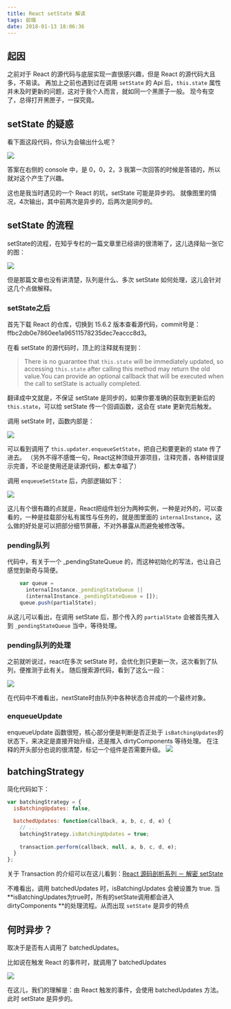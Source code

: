 ```yaml
---
title: React setState 解读
tags: 前端
date: 2018-01-13 18:06:36
---
```


## 起因

之前对于 React 的源代码与底层实现一直很感兴趣，但是 React 的源代码大且多，不易读。
再加上之前也遇到过在调用 `setState` 的 Api 后，`this.state` 属性并未及时更新的问题，这对于我个人而言，就如同一个黑匣子一般。
现今有空了，总得打开黑匣子，一探究竟。

## setState 的疑惑

看下面这段代码，你认为会输出什么呢？

![](http://7xoxxe.com1.z0.glb.clouddn.com/2018-01-13-101408.png)

答案在右侧的 console 中，是 0，0，2，3
我第一次回答的时候是答错的，所以就对这个产生了兴趣。

这也是我当时遇见的一个 React 的坑，setState 可能是异步的。
就像图里的情况，4次输出，其中前两次是异步的，后两次是同步的。

## setState 的流程

setState的流程，在知乎专栏的一篇文章里已经讲的很清晰了，这儿选择贴一张它的图：

![](http://7xoxxe.com1.z0.glb.clouddn.com/2018-01-13-102343.jpg)

但是那篇文章也没有讲清楚，队列是什么、多次 setState 如何处理，这儿会针对这几个点做解释。

### setState之后

首先下载 React 的仓库，切换到 15.6.2 版本查看源代码，commit号是：ffbc2db0e7860ee1a96511578235dec7eaccc8d3。

在看 setState 的源代码时，顶上的注释就有提到：

> There is no guarantee that `this.state` will be immediately updated, so
 accessing `this.state` after calling this method may return the old value.You can provide an optional callback that will be executed when the call to setState is actually completed.
 
 翻译成中文就是，不保证 setState 是同步的，如果你要准确的获取到更新后的 `this.state`，可以给 setState 传一个回调函数，这会在 state 更新完后触发。
 
 调用 setState 时，函数内部是：
 
 ![](http://ipic-666.oss-cn-hangzhou.aliyuncs.com/2018-01-13-103148.png)
 
 可以看到调用了 `this.updater.enqueueSetState`，把自己和要更新的 state 传了进去。
 （另外不得不感慨一句，React这种顶级开源项目，注释完善，各种错误提示完善，不论是使用还是读源代码，都太幸福了）
 
调用 `enqueueSetState` 后，内部逻辑如下：

![](http://ipic-666.oss-cn-hangzhou.aliyuncs.com/2018-01-13-103409.png)
 
这儿有个很有趣的点就是，React把组件划分为两种实例，一种是对外的，可以查看的，一种是挂载部分私有属性与任务的，就是图里面的 `internalInstance`，这么做的好处是可以把部分细节屏蔽，不对外暴露从而避免被修改等。

### pending队列

代码中，有关于一个 _pendingStateQueue 的，而这种初始化的写法，也让自己感觉到新奇与简便。

```js
    var queue =
      internalInstance._pendingStateQueue ||
      (internalInstance._pendingStateQueue = []);
    queue.push(partialState);
 ```

从这儿可以看出，在调用 setState 后，那个传入的 `partialState` 会被首先推入到 `_pendingStateQueue` 当中，等待处理。


### pending队列的处理

之前就听说过，react在多次 setState 时，会优化到只更新一次，这次看到了队列，便推测于此有关。
随后搜索源代码，看到了这么一段：

![](http://ipic-666.oss-cn-hangzhou.aliyuncs.com/2018-01-13-110536.png)

在代码中不难看出，nextState时由队列中各种状态合并成的一个最终对象。

### enqueueUpdate

enqueueUpdate 函数很短，核心部分便是判断是否正处于 `isBatchingUpdates`的状态下，来决定是直接开始升级，还是推入 dirtyComponents 等待处理。
在注释的开头部分也说的很清楚，标记一个组件是否需要升级。
![](http://ipic-666.oss-cn-hangzhou.aliyuncs.com/2018-01-13-103845.png)

## batchingStrategy

简化代码如下：

```js
var batchingStrategy = {
  isBatchingUpdates: false,

  batchedUpdates: function(callback, a, b, c, d, e) {
    // ...
    batchingStrategy.isBatchingUpdates = true;
    
    transaction.perform(callback, null, a, b, c, d, e);
  }
};
```

关于 Transaction 的介绍可以在这儿看到：[React 源码剖析系列 － 解密 setState](https://zhuanlan.zhihu.com/p/20328570)

不难看出，调用 batchedUpdates 时，isBatchingUpdates 会被设置为 true.
当 **isBatchingUpdates为true时，所有的setState调用都会进入 dirtyComponents **的处理流程。从而出现 `setState` 是异步的特点

## 何时异步？

取决于是否有人调用了 batchedUpdates。

比如说在触发 React 的事件时，就调用了 batchedUpdates

![](http://ipic-666.oss-cn-hangzhou.aliyuncs.com/2018-01-13-112027.png)

在这儿，我们的理解是：由 React 触发的事件，会使用 batchedUpdates 方法。
此时 setState 是异步的。

